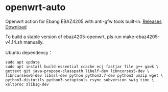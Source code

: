 # openwrt-auto

Openwrt action for Ebang EBAZ4205 with anti-gfw tools built-in. [Releases Download](https://github.com/Elrori/openwrt-auto/releases)

To build a stable version of ebaz4205-openwrt, pls run make-ebaz4205-v4.14.sh manually.

Ubuntu dependency：

```
sudo apt update
sudo apt install build-essential ccache ecj fastjar file g++ gawk \
gettext git java-propose-classpath libelf-dev libncurses5-dev \
libncursesw5-dev libssl-dev python python2.7-dev python3 unzip wget \
python3-distutils python3-setuptools rsync subversion swig time \
xsltproc zlib1g-dev
```
